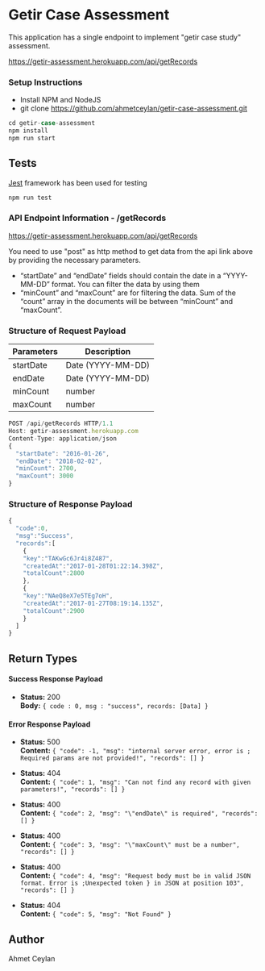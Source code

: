 # Getir Case Assessment

This application has a single endpoint to implement "getir case study" assessment.

https://getir-assessment.herokuapp.com/api/getRecords

### Setup Instructions

* Install NPM and NodeJS
* git clone https://github.com/ahmetceylan/getir-case-assessment.git
```jsx
cd getir-case-assessment
npm install
npm run start
```

## Tests

[Jest](https://jestjs.io/) framework has been used for testing
```jsx
npm run test
```

### API Endpoint Information - /getRecords
https://getir-assessment.herokuapp.com/api/getRecords

You need to use "post" as http method to get data from the api link above by providing the necessary parameters.

* “startDate” and “endDate” fields should contain the date in a “YYYY-MM-DD” format. You
can filter the data by using them
* “minCount” and “maxCount” are for filtering the data. Sum of the “count” array in the
documents will be between “minCount” and “maxCount”.

### Structure of Request Payload

| Parameters | Description |
| ------ | ----------- |
| startDate   | Date (YYYY-MM-DD) |
| endDate | Date (YYYY-MM-DD) |
| minCount    | number |
| maxCount    | number |

```jsx
POST /api/getRecords HTTP/1.1
Host: getir-assessment.herokuapp.com
Content-Type: application/json
{
  "startDate": "2016-01-26",
  "endDate": "2018-02-02",
  "minCount": 2700,
  "maxCount": 3000
}
```

### Structure of Response Payload
```jsx
{
  "code":0,
  "msg":"Success",
  "records":[
    {
    "key":"TAKwGc6Jr4i8Z487",
    "createdAt":"2017-01-28T01:22:14.398Z",
    "totalCount":2800
    },
    {
    "key":"NAeQ8eX7e5TEg7oH",
    "createdAt":"2017-01-27T08:19:14.135Z",
    "totalCount":2900
    }
  ]
}
```
## Return Types

#### Success Response Payload
* **Status:** 200 <br />
  **Body:** `{ code : 0, msg : "success", records: [Data] }`
 
#### Error Response Payload

  * **Status:** 500 <br />
    **Content:** `{
        "code": -1,
        "msg": "internal server error, error is ; Required params are not provided!",
        "records": []
    }`
  
  * **Status:** 404 <br />
    **Content:** `{
        "code": 1,
        "msg": "Can not find any record with given parameters!",
        "records": []
    }`
  * **Status:** 400 <br />
    **Content:** `{
        "code": 2,
        "msg": "\"endDate\" is required",
        "records": []
    }`
    
  * **Status:** 400 <br />
    **Content:** `{
        "code": 3,
        "msg": "\"maxCount\" must be a number",
        "records": []
    }`
    
  * **Status:** 400 <br />
    **Content:** `{
        "code": 4,
        "msg": "Request body must be in valid JSON format. Error is ;Unexpected token } in JSON at position 103",
        "records": []
    }`  

  * **Status:** 404 <br />
    **Content:** `{
        "code": 5,
        "msg": "Not Found"
    }`

## Author

Ahmet Ceylan
